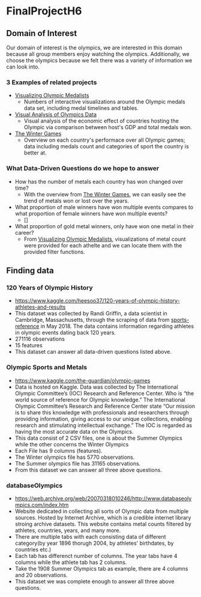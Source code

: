 # FinalProjectH6
## Domain of Interest
Our domain of interest is the olympics, we are interested in this domain because all group members enjoy watching the olympics. Additionally, we choose the olympics because we felt there was a variety of information we can look into.  

### 3 Examples of related projects

- [Visualizing Olympic Medalists](http://rio2016.thegamma.net) 
  - Numbers of interactive visualizations around the Olympic medals data set, including medal timelines and tables.
- [Visual Analysis of Olympics Data](https://towardsdatascience.com/visual-analysis-of-olympics-data-16273f7c6cf2)
  - Visual analysis of the economic effect of countries hosting the Olympic via comparison between host's GDP and total medals won.   
- [The Winter Games](https://www.dremio.com/the-winter-olympics/)
  - Overview on each country's performace over all Olympic games; data including medals count and categories of sport the country is better at.   

### What Data-Driven Questions do we hope to answer
- How has the number of metals each country has won changed over time?
  - With the overview from [The Winter Games](https://www.dremio.com/the-winter-olympics/), we can easily see the trend of metals won or lost over the years.  
- What proportion of male winners have won multiple events compares to what proportion of female winners have won multiple events?
  - []
- What proportion of gold metal winners, only have won one metal in their career?
  - From [Visualizing Olympic Medalists](http://rio2016.thegamma.net), visualizations of metal count were provided for each athelte and we can locate them with the provided filter functions.
## Finding data

### 120 Years of Olympic History
- https://www.kaggle.com/heesoo37/120-years-of-olympic-history-athletes-and-results
- This dataset was collected by Randi Griffin, a data scientist in Cambridge, Massachusetts, through the scraping of data from [sports-reference](www.sports-reference.com) in May 2018. The data contains information regarding athletes in olympic events dating back 120 years.
- 271116 observations
- 15 features
- This dataset can answer all data-driven questions listed above.
### Olympic Sports and Metals
- https://www.kaggle.com/the-guardian/olympic-games
- Data is hosted on Kaggle. Data was collected by The International Olympic Committee’s (IOC) Research and Reference Center. Who is “the world source of reference for Olympic knowledge.” The International Olympic Committee’s Research and Reference Center state “Our mission is to share this knowledge with professionals and researchers through providing information, giving access to our unique collections, enabling research and stimulating intellectual exchange.” The IOC is regarded as having the most accurate data on the Olympics.
- This data consist of 2 CSV files, one is about the Summer Olympics while the other concerns the Winter Olympics
- Each File has 9 columns (features).
- The Winter olympics file has 5770 observations.
- The Summer olympics file has 31165 observations.
- From this dataset we can answer all three above questions. 
### databaseOlympics
- https://web.archive.org/web/20070318010246/http://www.databaseolympics.com/index.htm
- Website dedicated in collecting all sorts of Olympic data from multiple sources. Hosted by Internet Archive, which is a credible internet library stroing archive datasets. This website contains metal counts filtered by athletes, countries, years, and many more.
- There are multiple tabs with each consisting data of different category(by year 1896 thorugh 2004, by athletes' birthdates, by countries etc.)
- Each tab has differenct number of columns. The year tabs have 4 columns while the athlete tab has 2 columns.
- Take the 1908 Summer Olympics tab as example, there are 4 columns and 20 observations.
- This dataset we was complete enough to answer all three above questions. 
